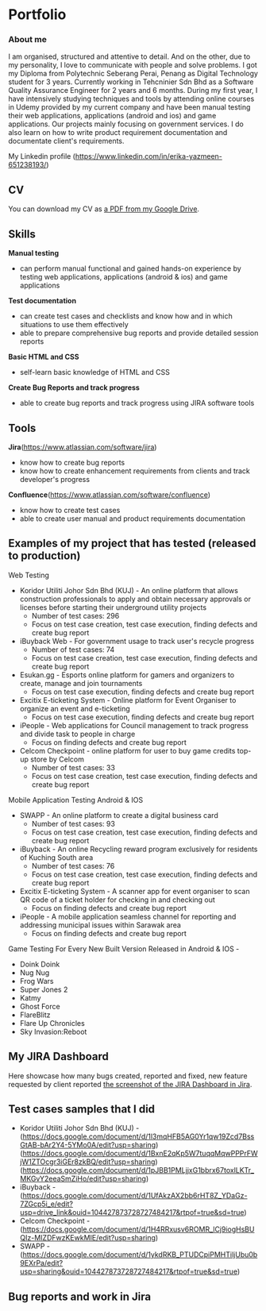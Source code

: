 # Portfolio

### About me
I am organised, structured and attentive to detail. And on the other, due to my personality, I love to communicate with people and solve problems. I got my Diploma from Polytechnic Seberang Perai, Penang as Digital Technology student for 3 years. Currently working in Tehcninier Sdn Bhd as a Software Quality Assurance Engineer for 2 years and 6 months. During my first year, I have intensively studying techniques and tools by attending online courses in Udemy provided by my current company and have been manual testing their web applications, applications (android and ios) and game applications. Our projects mainly focusing on government services. I do also learn on how to write product requirement documentation and documentate client's requirements.

My Linkedin profile (https://www.linkedin.com/in/erika-yazmeen-651238193/)

## CV
You can download my CV as [a PDF from my Google Drive](https://drive.google.com/file/d/1UPBs-OrvYULlY0x6ZombEdgr1cftRB5X/view?usp=drive_link).
## Skills

__Manual testing__
  * can perform manual functional and gained hands-on experience by testing web applications, applications (android & ios) and game applications

__Test documentation__
  * can create test cases and checklists and know how and in which situations to use them effectively
  * able to prepare comprehensive bug reports and provide detailed session reports

__Basic HTML and CSS__
  * self-learn basic knowledge of HTML and CSS 

__Create Bug Reports and track progress__
  * able to create bug reports and track progress using JIRA software tools

## Tools
__Jira__(https://www.atlassian.com/software/jira)
  * know how to create bug reports
  * know how to create enhancement requirements from clients and track developer's progress

__Confluence__(https://www.atlassian.com/software/confluence)
  * know how to create test cases
  * able to create user manual and product requirements documentation

## Examples of my project that has tested (released to production)
Web Testing
 * Koridor Utiliti Johor Sdn Bhd (KUJ) - An online platform that allows construction professionals to apply and obtain necessary approvals or licenses before starting their underground utility projects
    - Number of test cases: 296
    - Focus on test case creation, test case execution, finding defects and create bug report
 * iBuyback Web - For government usage to track user's recycle progress
    - Number of test cases: 74
    - Focus on test case creation, test case execution, finding defects and create bug report
 * Esukan.gg - Esports online platform for gamers and organizers to create, manage and join tournaments
    - Focus on test case execution, finding defects and create bug report
 * Excitix E-ticketing System - Online platform for Event Organiser to organize an event and e-ticketing
    - Focus on test case execution, finding defects and create bug report
 * iPeople - Web applications for Council management to track progress and divide task to people in charge
    - Focus on finding defects and create bug report
 * Celcom Checkpoint - online platform for user to buy game credits top-up store by Celcom
    - Number of test cases: 33
    - Focus on test case creation, test case execution, finding defects and create bug report

Mobile Application Testing Android & IOS
 * SWAPP - An online platform to create a digital business card
   - Number of test cases: 93
   - Focus on test case creation, test case execution, finding defects and create bug report
 * iBuyback - An online Recycling reward program exclusively for residents of Kuching South area
   - Number of test cases: 76
   - Focus on test case creation, test case execution, finding defects and create bug report
 * Excitix E-ticketing System - A scanner app for event organiser to scan QR code of a ticket holder for checking in and checking out
   - Focus on finding defects and create bug report
 * iPeople - A mobile application seamless channel for reporting and addressing municipal issues within Sarawak area
   - Focus on finding defects and create bug report

Game Testing For Every New Built Version Released in Android & IOS -
 * Doink Doink
 * Nug Nug
 * Frog Wars
 * Super Jones 2
 * Katmy
 * Ghost Force
 * FlareBlitz
 * Flare Up Chronicles
 * Sky Invasion:Reboot

## My JIRA Dashboard
Here showcase how many bugs created, reported and fixed, new feature requested by client reported
[the screenshot of the JIRA Dashboard in Jira](https://drive.google.com/file/d/16A2h00KJ9q0MKAtaMMPBToEVHlOHHB-u/view?usp=sharing).


## Test cases samples that I did
* Koridor Utiliti Johor Sdn Bhd (KUJ) - (https://docs.google.com/document/d/1l3mqHFB5AG0Yr1qw19Zcd7BssGtAB-bAr2Y4-5YMo0A/edit?usp=sharing) (https://docs.google.com/document/d/1BxnE2qKp5W7tuqqMqwPPPrFWjW1ZTOcgr3iGEr8zkBQ/edit?usp=sharing) (https://docs.google.com/document/d/1pJBB1PMLjjxG1bbrx67toxlLKTr_MKGvY2eeaSmZiHo/edit?usp=sharing)
* iBuyback - (https://docs.google.com/document/d/1UfAkzAX2bb6rHT8Z_YDaGz-7ZGcp5i_e/edit?usp=drive_link&ouid=104427873728727484217&rtpof=true&sd=true)
* Celcom Checkpoint - (https://docs.google.com/document/d/1H4RRxusv6ROMR_lCj9iogHsBUQIz-MIZDFwzKEwkMIE/edit?usp=sharing)
* SWAPP - (https://docs.google.com/document/d/1ykdRKB_PTUDCpiPMHTiljUbu0b9EXrPa/edit?usp=sharing&ouid=104427873728727484217&rtpof=true&sd=true)

## Bug reports and work in Jira
